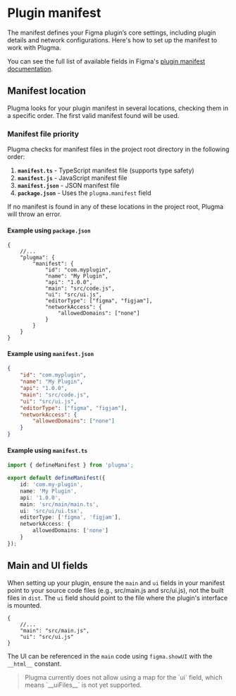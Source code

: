 # Plugin manifest

The manifest defines your Figma plugin’s core settings, including plugin details and network configurations. Here's how to set up the manifest to work with Plugma.

You can see the full list of available fields in Figma's [plugin manifest documentation](https://www.figma.com/plugin-docs/manifest/).

## Manifest location

Plugma looks for your plugin manifest in several locations, checking them in a specific order. The first valid manifest found will be used.

### Manifest file priority

Plugma checks for manifest files in the project root directory in the following order:

1. **`manifest.ts`** - TypeScript manifest file (supports type safety)
2. **`manifest.js`** - JavaScript manifest file
3. **`manifest.json`** - JSON manifest file
4. **`package.json`** - Uses the `plugma.manifest` field

If no manifest is found in any of these locations in the project root, Plugma will throw an error.

#### Example using `package.json`

```jsonc
{
	//...
	"plugma": {
		"manifest": {
			"id": "com.myplugin",
			"name": "My Plugin",
			"api": "1.0.0",
			"main": "src/code.js",
			"ui": "src/ui.js",
			"editorType": ["figma", "figjam"],
			"networkAccess": {
				"allowedDomains": ["none"]
			}
		}
	}
}
```

#### Example using `manifest.json`

```json
{
	"id": "com.myplugin",
	"name": "My Plugin",
	"api": "1.0.0",
	"main": "src/code.js",
	"ui": "src/ui.js",
	"editorType": ["figma", "figjam"],
	"networkAccess": {
		"allowedDomains": ["none"]
	}
}
```

#### Example using `manifest.ts`

```ts
import { defineManifest } from 'plugma';

export default defineManifest({
	id: 'com.my-plugin',
	name: 'My Plugin',
	api: '1.0.0',
	main: 'src/main/main.ts',
	ui: 'src/ui/ui.tsx',
	editorType: ['figma', 'figjam'],
	networkAccess: {
		allowedDomains: ['none']
	}
});
```

## Main and UI fields

When setting up your plugin, ensure the `main` and `ui` fields in your manifest point to your source code files (e.g., src/main.js and src/ui.js), not the built files in `dist`. The `ui` field should point to the file where the plugin's interface is mounted.

```jsonc
{
	//...
	"main": "src/main.js",
	"ui": "src/ui.js"
}
```

The UI can be referenced in the `main` code using `figma.showUI` with the `__html__` constant.

<blockquote class="warning">
Plugma currently does not allow using a map for the `ui` field, which means `__uiFiles__` is not yet supported.
</blockquote>
